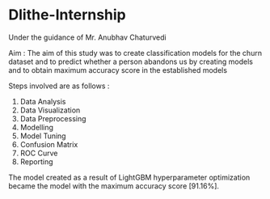 # Dlithe-Internship
Under the guidance of  Mr. Anubhav Chaturvedi

Aim : The aim of this study was to create classification models for the churn dataset and to predict whether a person abandons us by creating models and to obtain maximum accuracy score in the established models

Steps involved are as follows :

1. Data Analysis
2. Data Visualization
3. Data Preprocessing
4. Modelling
5. Model Tuning
6. Confusion Matrix
7. ROC Curve
8. Reporting 

The model created as a result of LightGBM hyperparameter optimization became the model with the maximum accuracy score [91.16%].
